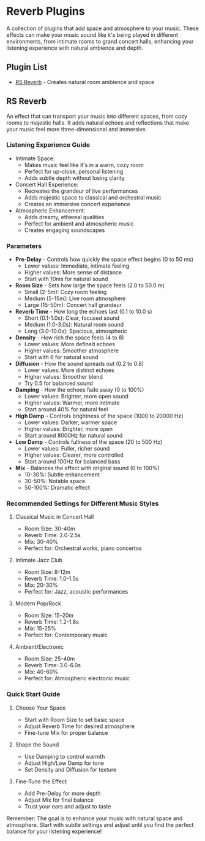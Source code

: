 # Reverb Plugins

A collection of plugins that add space and atmosphere to your music. These effects can make your music sound like it's being played in different environments, from intimate rooms to grand concert halls, enhancing your listening experience with natural ambience and depth.

## Plugin List

- [RS Reverb](#rs-reverb) - Creates natural room ambience and space

## RS Reverb

An effect that can transport your music into different spaces, from cozy rooms to majestic halls. It adds natural echoes and reflections that make your music feel more three-dimensional and immersive.

### Listening Experience Guide
- Intimate Space:
  - Makes music feel like it's in a warm, cozy room
  - Perfect for up-close, personal listening
  - Adds subtle depth without losing clarity
- Concert Hall Experience:
  - Recreates the grandeur of live performances
  - Adds majestic space to classical and orchestral music
  - Creates an immersive concert experience
- Atmospheric Enhancement:
  - Adds dreamy, ethereal qualities
  - Perfect for ambient and atmospheric music
  - Creates engaging soundscapes

### Parameters
- **Pre-Delay** - Controls how quickly the space effect begins (0 to 50 ms)
  - Lower values: Immediate, intimate feeling
  - Higher values: More sense of distance
  - Start with 10ms for natural sound
- **Room Size** - Sets how large the space feels (2.0 to 50.0 m)
  - Small (2-5m): Cozy room feeling
  - Medium (5-15m): Live room atmosphere
  - Large (15-50m): Concert hall grandeur
- **Reverb Time** - How long the echoes last (0.1 to 10.0 s)
  - Short (0.1-1.0s): Clear, focused sound
  - Medium (1.0-3.0s): Natural room sound
  - Long (3.0-10.0s): Spacious, atmospheric
- **Density** - How rich the space feels (4 to 8)
  - Lower values: More defined echoes
  - Higher values: Smoother atmosphere
  - Start with 6 for natural sound
- **Diffusion** - How the sound spreads out (0.2 to 0.8)
  - Lower values: More distinct echoes
  - Higher values: Smoother blend
  - Try 0.5 for balanced sound
- **Damping** - How the echoes fade away (0 to 100%)
  - Lower values: Brighter, more open sound
  - Higher values: Warmer, more intimate
  - Start around 40% for natural feel
- **High Damp** - Controls brightness of the space (1000 to 20000 Hz)
  - Lower values: Darker, warmer space
  - Higher values: Brighter, more open
  - Start around 8000Hz for natural sound
- **Low Damp** - Controls fullness of the space (20 to 500 Hz)
  - Lower values: Fuller, richer sound
  - Higher values: Clearer, more controlled
  - Start around 100Hz for balanced bass
- **Mix** - Balances the effect with original sound (0 to 100%)
  - 10-30%: Subtle enhancement
  - 30-50%: Notable space
  - 50-100%: Dramatic effect

### Recommended Settings for Different Music Styles

1. Classical Music in Concert Hall
   - Room Size: 30-40m
   - Reverb Time: 2.0-2.5s
   - Mix: 30-40%
   - Perfect for: Orchestral works, piano concertos

2. Intimate Jazz Club
   - Room Size: 8-12m
   - Reverb Time: 1.0-1.5s
   - Mix: 20-30%
   - Perfect for: Jazz, acoustic performances

3. Modern Pop/Rock
   - Room Size: 15-20m
   - Reverb Time: 1.2-1.8s
   - Mix: 15-25%
   - Perfect for: Contemporary music

4. Ambient/Electronic
   - Room Size: 25-40m
   - Reverb Time: 3.0-6.0s
   - Mix: 40-60%
   - Perfect for: Atmospheric electronic music

### Quick Start Guide

1. Choose Your Space
   - Start with Room Size to set basic space
   - Adjust Reverb Time for desired atmosphere
   - Fine-tune Mix for proper balance

2. Shape the Sound
   - Use Damping to control warmth
   - Adjust High/Low Damp for tone
   - Set Density and Diffusion for texture

3. Fine-Tune the Effect
   - Add Pre-Delay for more depth
   - Adjust Mix for final balance
   - Trust your ears and adjust to taste

Remember: The goal is to enhance your music with natural space and atmosphere. Start with subtle settings and adjust until you find the perfect balance for your listening experience!
